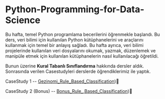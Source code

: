 # Python-Programming-for-Data-Science

Bu hafta, temel Python programlama becerilerini öğrenmekle başlandı. Bu ders, veri bilimi için kullanılan Python kütüphanelerini ve araçlarını kullanmak için temel bir anlayış sağladı. 
Bu hafta ayrıca, veri bilimi projelerinde kullanılan veri dosyalarını okumak, yazmak, düzenlemek ve manipüle etmek için kullanılan kütüphanelerin nasıl kullanılacağı öğretildi.

Bunun üzerine **Kural Tabanlı Sınıflandırma** hakkında dersler aldık. Sonrasında verilen Casestudyleri derslerde öğrendiklerimiz ile yaptık.

CaseStudy 1 -- [Gezinomi_Rule_Based_Classification](https://github.com/turanimre/Python-Programming-for-Data-Science/blob/main/Gezinomi_Rule_Based_Classification.py))🔗

CaseStudy 2 (Bonus) -- [Bonus_Rule_,Based_Classification](https://github.com/turanimre/Python-Programming-for-Data-Science/blob/main/Bonus_Rule_%2CBased_Classification.py))🔗
